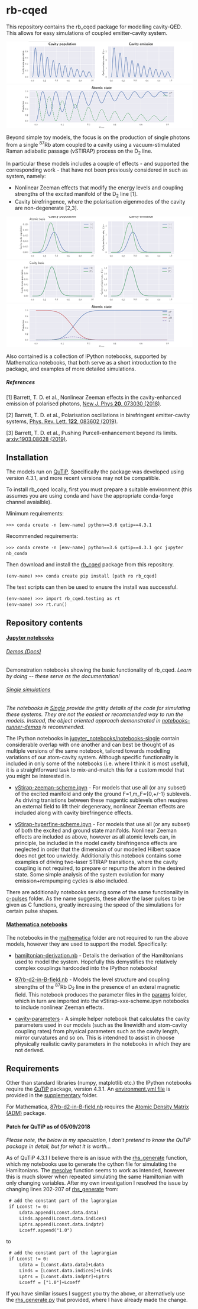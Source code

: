 # rb-cqed

This repository contains the rb_cqed package for modelling cavity-QED.  This allows for easy simulations of coupled emitter-cavity system.

![alt text](example_figures/example_rabi_0.png)
![alt text](example_figures/example_rabi_1.png) 

Beyond simple toy models, the focus is on the production of single photons from a single <sup>87</sup>Rb atom coupled to a cavity using a vacuum-stimulated Raman adiabatic passage (vSTIRAP) process on the D<sub>2</sub> line.

In particular these models includes a couple of effects - and supported the corresponding work - that have not been previously considered in such as system, namely:
- Nonlinear Zeeman effects that modify the energy levels and coupling strengths of the excited manifold of the D<sub>2</sub> line [1].
- Cavity birefringence, where the polarisation eigenmodes of the cavity are non-degenerate [2,3].

![alt text](example_figures/example_biref_0.png) 
![alt text](example_figures/example_biref_1.png)
![alt text](example_figures/example_biref_2.png) 

Also contained is a collection of IPython notebooks, supported by Mathematica notebooks, that both serve as a short introduction to the package, and examples of more detailed simulations.

##### References

[1] Barrett, T. D. et al., Nonlinear Zeeman effects in the cavity-enhanced emission of polarised photons, [New J. Phys **20**, 073030 (2018)](http://iopscience.iop.org/article/10.1088/1367-2630/aad14e).

[2] Barrett, T. D. et al., Polarisation oscillations in birefringent emitter-cavity systems, [Phys. Rev. Lett. **122**, 083602 (2019)](https://doi.org/10.1103/PhysRevLett.122.083602).

[3] Barrett, T. D. et al., Pushing Purcell-enhancement beyond its limits. [arxiv:1903.08628 (2019)](https://arxiv.org/abs/1903.08628).

## Installation

The models run on [QuTiP](http://qutip.org/).  Specifically the package was developed using version 4.3.1, and more recent versions may not be compatible.

To install rb_cqed locally, first you must prepare a suitable environment (this assumes you are using conda and have the appropriate conda-forge channel avaialble).

Minimum requirements:
```console
>>> conda create -n [env-name] python==3.6 qutip==4.3.1
```
Recommended requirements:
```console
>>> conda create -n [env-name] python==3.6 qutip==4.3.1 gcc jupyter nb_conda
```

Then download and install the [rb_cqed](rb_cqed/) package from this repository.
```console
(env-name) >>> conda create pip install [path ro rb_cqed]
```

The test scripts can then be used to enusre the install was successful.
```console
(env-name) >>> import rb_cqed.testing as rt
(env-name) >>> rt.run()
```

## Repository contents

#### [Jupyter notebooks](jupyter_notebooks/)

###### [Demos (Docs)](jupyter_notebooks/rb_cqed_demos/)

Demonstration notebooks showing the basic functionality of rb_cqed.  *Learn by doing -- these serve as the documentation!*

###### [Single simulations](jupyter_notebooks/notebooks-single)

_The notebooks in [Single](notebooks-single/) provide the gritty details of the code for simulating these systems.  They are not the easiest or recommended way to run the models.  Instead, the object oriented approach demonstrated in [notebooks-runner-demos](notebooks-runner-demos/) is recommended._

The IPython notebooks in [jupyter_notebooks/notebooks-single](jupyter_notebooks/notebooks-single/) contain considerable overlap with one another and can best be thought of as multiple versions of the same notebook, tailored towards modelling variations of our atom-cavity system.  Although specific functionality is included in only some of the notebooks (i.e. where I think it is most useful), it is a straightforward task to mix-and-match this for a custom model that you might be interested in.

- [vStirap-zeeman-scheme.ipyn](jupyter_notebooks/notebooks-single/py-pulses/vStirap-zeeman-scheme.ipynb) - For models that use all (or any subset) of the excited manifold and only the ground F=1,m_F={0,+/-1} sublevels.  As driving tranistions between these magentic sublevels often reuqires an external field to lift their degeneracy, nonlinear Zeeman effects are included along with cavity birefringence effects.

- [vStirap-hyperfine-scheme.ipyn](jupyter_notebooks/notebooks-single/py-pulses/vStirap-hyperfine-scheme.ipynb) - For models that use all (or any subset) of both the excited and ground state manifolds.  Nonlinear Zeeman effects are included as above, however as all atomic levels can, in principle, be included in the model cavity birefringence effects are neglected in order that the dimension of our modelled Hilbert space does not get too unwieldy.  Additionally this notebook contains some examples of driving two-laser STIRAP transitions, where the cavity coupling is not required, to prepare or repump the atom in the desired state.  Some simple analysis of the system evolution for many emission+rempumping cycles is also included.

There are additionally notebooks serving some of the same functionality in [c-pulses](jupyter_notebooks/notebooks-single/c-pulses) folder.  As the name suggests, these allow the laser pulses to be given as C functions, greatly increasing the speed of the simulations for certain pulse shapes.

#### [Mathematica notebooks](mathematica)

The notebooks in the [mathematica](mathematica) folder are not required to run the above models, however they are used to support the model.  Specifically:

- [hamiltonian-derivation.nb](mathematica/hamiltonian-derivation.nb) - Details the derivation of the Hamiltonians used to model the system.  Hopefully this demystifies the relatively complex couplings hardcoded into the IPython notebooks!

- [87rb-d2-in-B-field.nb](mathematica/87rb-d2-in-B-field.nb) - Models the level structure and coupling strengths of the <sup>87</sup>Rb D<sub>2</sub> line in the presence of an exteral magnetic field.  This notebook produces the parameter files in the [params](rb_cqed/atom87rb_params) folder, which in turn are imported into the vStirap-xxx-scheme.ipyn notebooks to include nonlinear Zeeman effects.

- [cavity-parameters](mathematica/cavity-parameters.nb) - A simple helper notebook that calculates the cavity parameters used in our models (such as the linewidth and atom-cavity coupling rates) from physical parameters such as the cavity length, mirror curvatures and so on.  This is intendned to assist in choose physically realistic cavity parameters in the notebooks in which they are not derived.  

## Requirements

Other than standard libraries (numpy, matplotlib etc.) the IPython notebooks require the [QuTiP](http://qutip.org/) package, version 4.3.1.  An [environment.yml file](supplementary/environment.yml) is provided in the [supplementary](supplementary/) folder.

For Mathematica, [87rb-d2-in-B-field.nb](mathematica/87rb-d2-in-B-field.nb) requires the [Atomic Density Matrix (ADM)](http://rochesterscientific.com/ADM/) package.

#### Patch for QuTiP as of 05/09/2018

_Please note, the below is my speculation, I don't pretend to know the QuTiP package in detail, but for what it is worth..._

As of QuTiP 4.3.1 I believe there is an issue with the [rhs_generate](https://github.com/qutip/qutip/blob/master/qutip/rhs_generate.py) function, which my notebooks use to generate the cython file for simulating the Hamiltonians.  The [mesolve](https://github.com/qutip/qutip/blob/master/qutip/mesolve.py) function seems to work as intended, however this is much slower when repeated simulating the same Hamiltonian with only changing variables.  After my own investigation I resolved the issue by changing lines 202-207  of [rhs_generate](https://github.com/qutip/qutip/blob/master/qutip/rhs_generate.py) from:
  ```  
   # add the constant part of the lagrangian
   if Lconst != 0:
       Ldata.append(Lconst.data.data)
       Linds.append(Lconst.data.indices)
       Lptrs.append(Lconst.data.indptr)
       Lcoeff.append("1.0")
   ```
   to
  ```  
   # add the constant part of the lagrangian
   if Lconst != 0:
       Ldata = [Lconst.data.data]+Ldata
       Linds = [Lconst.data.indices]+Linds
       Lptrs = [Lconst.data.indptr]+Lptrs
       Lcoeff = ["1.0"]+Lcoeff
   ```
If you have similar issues I suggest you try the above, or alternatively use the [rhs_generate.py](rb_cqed/qutip_patches/rhs_generate.py) that provided, where I have already made the change.
